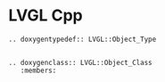 # LVGL Cpp

```{eval-rst}
.. doxygentypedef:: LVGL::Object_Type


.. doxygenclass:: LVGL::Object_Class
   :members:
```